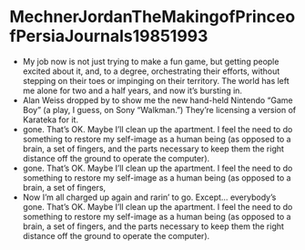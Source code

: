 # MechnerJordanTheMakingofPrinceofPersiaJournals19851993
- My job now is not just trying to make a fun game, but getting people excited about it, and, to a degree, orchestrating their efforts, without stepping on their toes or impinging on their territory. The world has left me alone for two and a half years, and now it’s bursting in.
- Alan Weiss dropped by to show me the new hand-held Nintendo “Game Boy” (a play, I guess, on Sony “Walkman.”) They’re licensing a version of Karateka for it.
- gone. That’s OK. Maybe I’ll clean up the apartment. I feel the need to do something to restore my self-image as a human being (as opposed to a brain, a set of fingers, and the parts necessary to keep them the right distance off the ground to operate the computer).
- gone. That’s OK. Maybe I’ll clean up the apartment. I feel the need to do something to restore my self-image as a human being (as opposed to a brain, a set of fingers,
- Now I’m all charged up again and rarin’ to go. Except… everybody’s gone. That’s OK. Maybe I’ll clean up the apartment. I feel the need to do something to restore my self-image as a human being (as opposed to a brain, a set of fingers, and the parts necessary to keep them the right distance off the ground to operate the computer).
